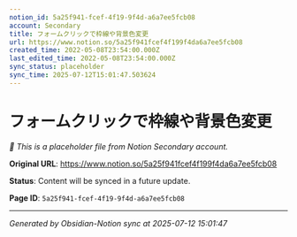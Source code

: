 ```yaml
---
notion_id: 5a25f941-fcef-4f19-9f4d-a6a7ee5fcb08
account: Secondary
title: フォームクリックで枠線や背景色変更
url: https://www.notion.so/5a25f941fcef4f199f4da6a7ee5fcb08
created_time: 2022-05-08T23:54:00.000Z
last_edited_time: 2022-05-08T23:54:00.000Z
sync_status: placeholder
sync_time: 2025-07-12T15:01:47.503624
---
```


# フォームクリックで枠線や背景色変更

*🔄 This is a placeholder file from Notion Secondary account.*

**Original URL**: https://www.notion.so/5a25f941fcef4f199f4da6a7ee5fcb08

**Status**: Content will be synced in a future update.

**Page ID**: `5a25f941-fcef-4f19-9f4d-a6a7ee5fcb08`

---

*Generated by Obsidian-Notion sync at 2025-07-12 15:01:47*
